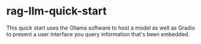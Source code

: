 # rag-llm-quick-start

This quick start uses the Ollama software to host a model as well as Gradio to present a user interface you query information that's been embedded.
